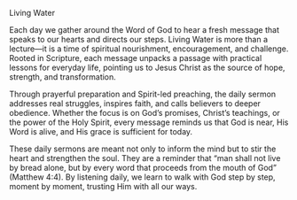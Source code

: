 Living Water

Each day we gather around the Word of God to hear a fresh message that speaks to our hearts and directs our steps. Living Water is more than a lecture—it is a time of spiritual nourishment, encouragement, and challenge. Rooted in Scripture, each message unpacks a passage with practical lessons for everyday life, pointing us to Jesus Christ as the source of hope, strength, and transformation.

Through prayerful preparation and Spirit-led preaching, the daily sermon addresses real struggles, inspires faith, and calls believers to deeper obedience. Whether the focus is on God’s promises, Christ’s teachings, or the power of the Holy Spirit, every message reminds us that God is near, His Word is alive, and His grace is sufficient for today.

These daily sermons are meant not only to inform the mind but to stir the heart and strengthen the soul. They are a reminder that “man shall not live by bread alone, but by every word that proceeds from the mouth of God” (Matthew 4:4). By listening daily, we learn to walk with God step by step, moment by moment, trusting Him with all our ways.
